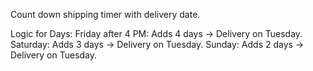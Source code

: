 Count down shipping timer with delivery date.

Logic for Days:
Friday after 4 PM: Adds 4 days → Delivery on Tuesday.
Saturday: Adds 3 days → Delivery on Tuesday.
Sunday: Adds 2 days → Delivery on Tuesday.

